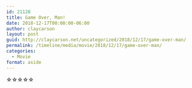 ```yaml
---
id: 21128
title: Game Over, Man!
date: 2018-12-17T00:00:00-06:00
author: claycarson
layout: post
guid: http://claycarson.net/uncategorized/2018/12/17/game-over-man/
permalink: /timeline/media/movie/2018/12/17/game-over-man/
categories:
  - Movie
format: aside
---
```

<div class="media-details"></div>

<div class="media-creator"></div>

<div class="media-rating">☆☆☆☆☆</div>